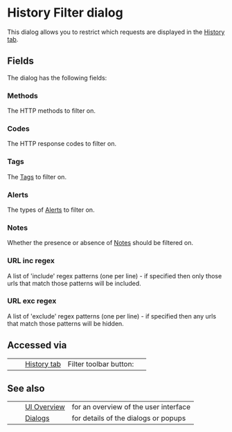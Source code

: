 # History Filter dialog #

This dialog allows you to restrict which requests are displayed in the [History tab][].


## Fields ##

The dialog has the following fields:

### Methods ###

The HTTP methods to filter on.

### Codes ###

The HTTP response codes to filter on.

### Tags ###

The [Tags][] to filter on.

### Alerts ###

The types of [Alerts][] to filter on.


### Notes ###

Whether the presence or absence of [Notes][] should be filtered on.

### URL inc regex ###

A list of 'include' regex patterns (one per line) - if specified then only those urls that match those patterns will be included.

### URL exc regex ###

A list of 'exclude' regex patterns (one per line) - if specified then any urls that match those patterns will be hidden.

## Accessed via ##

<table> 
 <tbody>
  <tr>
   <td>&nbsp;&nbsp;&nbsp;&nbsp;</td>
   <td> <a href="HelpUiTabsHistory" rel="nofollow">History tab</a></td>
   <td>Filter toolbar button: <img src="https://github.com/zaproxy/zap-core-help/wiki/images/16/054.png" align="bottom" width="16" height="16" /></td>
  </tr> 
 </tbody>
</table>

## See also ##

<table> 
 <tbody>
  <tr>
   <td>&nbsp;&nbsp;&nbsp;&nbsp;</td>
   <td> <a href="HelpUiOverview" rel="nofollow">UI Overview</a></td>
   <td>for an overview of the user interface</td>
  </tr> 
  <tr>
   <td>&nbsp;&nbsp;&nbsp;&nbsp;</td>
   <td> <a href="HelpUiDialogsDialogs" rel="nofollow">Dialogs</a></td>
   <td>for details of the dialogs or popups </td>
  </tr> 
 </tbody>
</table>


[History tab]: HelpUiTabsHistory
[Tags]: HelpStartConceptsTags
[Alerts]: HelpStartConceptsAlerts
[Notes]: HelpStartConceptsNotes